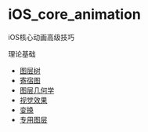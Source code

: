 # iOS_core_animation
iOS核心动画高级技巧

理论基础

* [图层树](https://github.com/AlfredTheBest/iOS_core_animation/tree/master/lesson0)
* [寄宿图](https://github.com/AlfredTheBest/iOS_core_animation/tree/master/lesson1)
* [图层几何学](https://github.com/AlfredTheBest/iOS_core_animation/tree/master/lesson2)
* [视觉效果](https://github.com/AlfredTheBest/iOS_core_animation/tree/master/lesson3)
* [变换](https://github.com/AlfredTheBest/iOS_core_animation/tree/master/lesson4)
* [专用图层](https://github.com/AlfredTheBest/iOS_core_animation/tree/master/lesson5)

